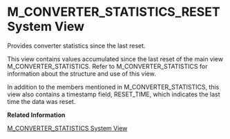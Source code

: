 <!-- loio20acd16f751910149e4be808d272e63e -->

# M\_CONVERTER\_STATISTICS\_RESET System View

Provides converter statistics since the last reset.



This view contains values accumulated since the last reset of the main view M\_CONVERTER\_STATISTICS. Refer to M\_CONVERTER\_STATISTICS for information about the structure and use of this view.

In addition to the members mentioned in M\_CONVERTER\_STATISTICS, this view also contains a timestamp field, RESET\_TIME, which indicates the last time the data was reset.

**Related Information**  


[M\_CONVERTER\_STATISTICS System View](m-converter-statistics-system-view-20acadb.md "Provides converter statistics.")


